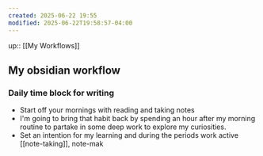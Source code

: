 ```yaml
---
created: 2025-06-22 19:55
modified: 2025-06-22T19:58:57-04:00
---
```

up:: [[My Workflows]]
## My obsidian workflow

### Daily time block for writing
- Start off your mornings with reading and taking notes
- I'm going to bring that habit back by spending an hour after my morning routine to partake in some deep work to explore my curiosities.
- Set an intention for my learning and during the periods work active [[note-taking]], note-mak